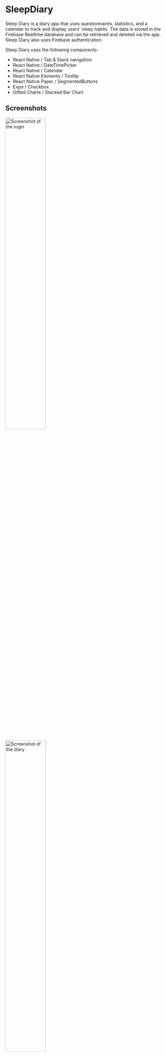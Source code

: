 # SleepDiary

Sleep Diary is a diary app that uses questionnaires, statistics, and a calendar to track and display users' sleep habits.
The data is stored in the Firebase Realtime database and can be retrieved and deleted via the app. Sleep Diary also uses Firebase authentication. 

Sleep Diary uses the following components:
- React Native / Tab & Stack navigation
- React Native / DateTimePicker
- React Native / Calendar
- React Native Elements / Tooltip
- React Native Paper / SegmentedButtons
- Expo / Checkbox
- Gifted Charts / Stacked Bar Chart

## Screenshots

<img alt="Screenshot of the login" src="/screenshots/Login.jpg" width="50%" height="50%" />
<img alt="Screenshot of the diary" src="/screenshots/Diary.jpg" width="50%" height="50%" />
<img alt="Screenshot of the new entry questionnaire" src="/screenshots/New_entry1.jpg" width="50%" height="50%" />
<img alt="Screenshot of the display of total sleep time and quality" src="/screenshots/New_entry2.jpg" width="50%" height="50%" />
<img alt="Screenshot of the calendar" src="/screenshots/Calendar.jpg" width="50%" height="50%" />
<img alt="Screenshot of the stats" src="/screenshots/Stats.jpg" width="50%" height="50%" />
<img alt="Screenshot of the profile" src="/screenshots/Profile.jpg" width="50%" height="50%" />

